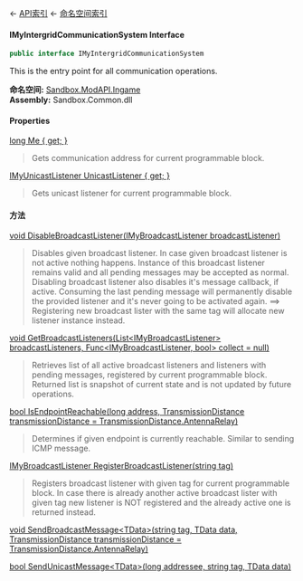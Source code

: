 ← [API索引](Api-Index) ← [命名空间索引](Namespace-Index)

#### IMyIntergridCommunicationSystem Interface

```csharp
public interface IMyIntergridCommunicationSystem
```

This is the entry point for all communication operations.

**命名空间:** [Sandbox.ModAPI.Ingame](Sandbox.ModAPI.Ingame)  
**Assembly:** Sandbox.Common.dll

#### Properties

[long Me { get; }](Sandbox.ModAPI.Ingame.IMyIntergridCommunicationSystem.Me)

> Gets communication address for current programmable block.

[IMyUnicastListener UnicastListener { get; }](Sandbox.ModAPI.Ingame.IMyIntergridCommunicationSystem.UnicastListener)

> Gets unicast listener for current programmable block.

#### 方法

[void DisableBroadcastListener(IMyBroadcastListener broadcastListener)](Sandbox.ModAPI.Ingame.IMyIntergridCommunicationSystem.DisableBroadcastListener)

> Disables given broadcast listener. In case given broadcast listener is not active nothing happens. Instance of this broadcast listener remains valid and all pending messages may be accepted as normal. Disabling broadcast listener also disables it's message callback, if active. Consuming the last pending message will permanently disable the provided listener and it's never going to be activated again. ==> Registering new broadcast lister with the same tag will allocate new listener instance instead.

[void GetBroadcastListeners(List&lt;IMyBroadcastListener&gt; broadcastListeners, Func&lt;IMyBroadcastListener, bool&gt; collect = null)](Sandbox.ModAPI.Ingame.IMyIntergridCommunicationSystem.GetBroadcastListeners)

> Retrieves list of all active broadcast listeners and listeners with pending messages, registered by current programmable block. Returned list is snapshot of current state and is not updated by future operations.

[bool IsEndpointReachable(long address, TransmissionDistance transmissionDistance = TransmissionDistance.AntennaRelay)](Sandbox.ModAPI.Ingame.IMyIntergridCommunicationSystem.IsEndpointReachable)

> Determines if given endpoint is currently reachable. Similar to sending ICMP message.

[IMyBroadcastListener RegisterBroadcastListener(string tag)](Sandbox.ModAPI.Ingame.IMyIntergridCommunicationSystem.RegisterBroadcastListener)

> Registers broadcast listener with given tag for current programmable block. In case there is already another active broadcast lister with given tag new listener is NOT registered and the already active one is returned instead.

[void SendBroadcastMessage&lt;TData&gt;(string tag, TData data, TransmissionDistance transmissionDistance = TransmissionDistance.AntennaRelay)](Sandbox.ModAPI.Ingame.IMyIntergridCommunicationSystem.SendBroadcastMessage)

> 

[bool SendUnicastMessage&lt;TData&gt;(long addressee, string tag, TData data)](Sandbox.ModAPI.Ingame.IMyIntergridCommunicationSystem.SendUnicastMessage)

> 

